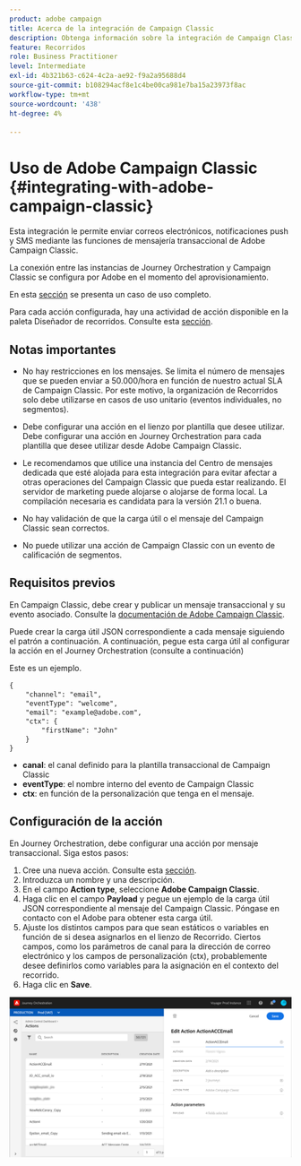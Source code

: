 ```yaml
---
product: adobe campaign
title: Acerca de la integración de Campaign Classic
description: Obtenga información sobre la integración de Campaign Classic
feature: Recorridos
role: Business Practitioner
level: Intermediate
exl-id: 4b321b63-c624-4c2a-ae92-f9a2a95688d4
source-git-commit: b108294acf8e1c4be00ca981e7ba15a23973f8ac
workflow-type: tm+mt
source-wordcount: '438'
ht-degree: 4%

---
```


# Uso de Adobe Campaign Classic {#integrating-with-adobe-campaign-classic}

Esta integración le permite enviar correos electrónicos, notificaciones push y SMS mediante las funciones de mensajería transaccional de Adobe Campaign Classic.

La conexión entre las instancias de Journey Orchestration y Campaign Classic se configura por Adobe en el momento del aprovisionamiento.

En esta [sección](../usecase/campaign-classic-use-case.md) se presenta un caso de uso completo.

Para cada acción configurada, hay una actividad de acción disponible en la paleta Diseñador de recorridos. Consulte esta [sección](../building-journeys/using-adobe-campaign-classic.md).

## Notas importantes

* No hay restricciones en los mensajes. Se limita el número de mensajes que se pueden enviar a 50.000/hora en función de nuestro actual SLA de Campaign Classic. Por este motivo, la organización de Recorridos solo debe utilizarse en casos de uso unitario (eventos individuales, no segmentos).

* Debe configurar una acción en el lienzo por plantilla que desee utilizar. Debe configurar una acción en Journey Orchestration para cada plantilla que desee utilizar desde Adobe Campaign Classic.

* Le recomendamos que utilice una instancia del Centro de mensajes dedicada que esté alojada para esta integración para evitar afectar a otras operaciones del Campaign Classic que pueda estar realizando. El servidor de marketing puede alojarse o alojarse de forma local. La compilación necesaria es candidata para la versión 21.1 o buena.

* No hay validación de que la carga útil o el mensaje del Campaign Classic sean correctos.

* No puede utilizar una acción de Campaign Classic con un evento de calificación de segmentos.

## Requisitos previos

En Campaign Classic, debe crear y publicar un mensaje transaccional y su evento asociado. Consulte la [documentación de Adobe Campaign Classic](https://experienceleague.adobe.com/docs/campaign-classic/using/transactional-messaging/introduction/about-transactional-messaging.html#transactional-messaging).

Puede crear la carga útil JSON correspondiente a cada mensaje siguiendo el patrón a continuación. A continuación, pegue esta carga útil al configurar la acción en el Journey Orchestration (consulte a continuación)

Este es un ejemplo.

```
{
    "channel": "email",
    "eventType": "welcome",
    "email": "example@adobe.com",
    "ctx": {
        "firstName": "John"
    }
}
```

* **canal**: el canal definido para la plantilla transaccional de Campaign Classic
* **eventType**: el nombre interno del evento de Campaign Classic
* **ctx**: en función de la personalización que tenga en el mensaje.

## Configuración de la acción

En Journey Orchestration, debe configurar una acción por mensaje transaccional. Siga estos pasos:

1. Cree una nueva acción. Consulte esta [sección](../action/action.md).
1. Introduzca un nombre y una descripción.
1. En el campo **Action type**, seleccione **Adobe Campaign Classic**.
1. Haga clic en el campo **Payload** y pegue un ejemplo de la carga útil JSON correspondiente al mensaje del Campaign Classic. Póngase en contacto con el Adobe para obtener esta carga útil.
1. Ajuste los distintos campos para que sean estáticos o variables en función de si desea asignarlos en el lienzo de Recorrido. Ciertos campos, como los parámetros de canal para la dirección de correo electrónico y los campos de personalización (ctx), probablemente desee definirlos como variables para la asignación en el contexto del recorrido.
1. Haga clic en **Save**.

![](../assets/accintegration1.png)


